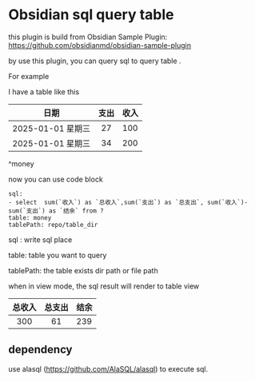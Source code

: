 # Obsidian sql query table

this plugin is build from Obsidian Sample Plugin: https://github.com/obsidianmd/obsidian-sample-plugin

by use this plugin, you can query sql to query table . 

For example

I have a table like this

|       日期        | 支出 | 收入 |
|:-----------------:|:----:| ---- |
| 2025-01-01 星期三 |  27  | 100  |
| 2025-01-01 星期三 |  34  | 200  |

^money


now you can use code block 

```table-sql
sql: 
- select  sum(`收入`) as `总收入`,sum(`支出`) as `总支出`, sum(`收入`)- sum(`支出`) as `结余` from ?
table: money
tablePath: repo/table_dir
```

sql : write sql place

table: table you want to query

tablePath: the table exists dir path or file path


when in view mode, the sql result will render to table view

| 总收入 | 总支出 | 结余 |
|:---:|:---:|----|
| 300 | 61  | 239 |


## dependency

use alasql (https://github.com/AlaSQL/alasql) to execute sql.

